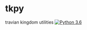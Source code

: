 # tkpy
travian kingdom utilities
[![Python 3.6](https://img.shields.io/badge/python-3.6+-blue.svg)](https://www.python.org/downloads/release/python-367/)
